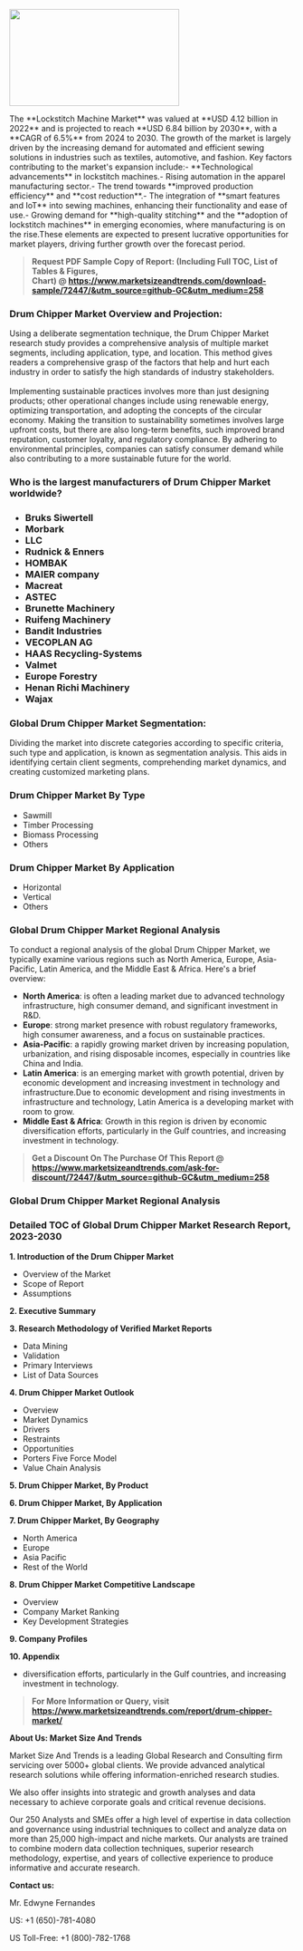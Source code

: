 <p><img class="alignnone size-medium wp-image-20088" src="https://ffe5etoiles.com/wp-content/uploads/2024/12/MST1-300x171.png" alt="" width="300" height="171" /></p>The **Lockstitch Machine Market** was valued at **USD 4.12 billion in 2022** and is projected to reach **USD 6.84 billion by 2030**, with a **CAGR of 6.5%** from 2024 to 2030. The growth of the market is largely driven by the increasing demand for automated and efficient sewing solutions in industries such as textiles, automotive, and fashion. Key factors contributing to the market's expansion include:- **Technological advancements** in lockstitch machines.- Rising automation in the apparel manufacturing sector.- The trend towards **improved production efficiency** and **cost reduction**.- The integration of **smart features and IoT** into sewing machines, enhancing their functionality and ease of use.- Growing demand for **high-quality stitching** and the **adoption of lockstitch machines** in emerging economies, where manufacturing is on the rise.These elements are expected to present lucrative opportunities for market players, driving further growth over the forecast period.</p><blockquote id="" class=""><strong>Request PDF Sample Copy of Report: (Including Full TOC, List of Tables &amp; Figures, Chart)&nbsp;@&nbsp;<strong><a href="https://www.marketsizeandtrends.com/download-sample/72447/&utm_source=github-GC&utm_medium=258" target="_blank">https://www.marketsizeandtrends.com/download-sample/72447/&utm_source=github-GC&utm_medium=258</a></strong></strong></blockquote><h3 id="" class="">Drum Chipper Market&nbsp;Overview and Projection:</h3><p id="" class="">Using a deliberate segmentation technique, the Drum Chipper Market research study provides a comprehensive analysis of multiple market segments, including application, type, and location. This method gives readers a comprehensive grasp of the factors that help and hurt each industry in order to satisfy the high standards of industry stakeholders. <br /> <br />Implementing sustainable practices involves more than just designing products; other operational changes include using renewable energy, optimizing transportation, and adopting the concepts of the circular economy. Making the transition to sustainability sometimes involves large upfront costs, but there are also long-term benefits, such improved brand reputation, customer loyalty, and regulatory compliance. By adhering to environmental principles, companies can satisfy consumer demand while also contributing to a more sustainable future for the world.</p><h3 id="" class="">Who is the largest manufacturers of&nbsp;Drum Chipper Market worldwide?</h3><h3 class=""><p><ul><li>Bruks Siwertell </li><li> Morbark </li><li> LLC </li><li> Rudnick & Enners </li><li> HOMBAK </li><li> MAIER company </li><li> Macreat </li><li> ASTEC </li><li> Brunette Machinery </li><li> Ruifeng Machinery </li><li> Bandit Industries </li><li> VECOPLAN AG </li><li> HAAS Recycling-Systems </li><li> Valmet </li><li> Europe Forestry </li><li> Henan Richi Machinery </li><li> Wajax</li></ul></p></h3><h3 id="" class="">Global&nbsp;Drum Chipper Market Segmentation:</h3><p id="" class="">Dividing the market into discrete categories according to specific criteria, such type and application, is known as segmentation analysis. This aids in identifying certain client segments, comprehending market dynamics, and creating customized marketing plans.</p><h3 id="" class="">Drum Chipper Market&nbsp;By Type</h3><p><p><ul><li>Sawmill </li><li> Timber Processing </li><li> Biomass Processing </li><li> Others</p></li></ul></p></p><h3 id="" class="">Drum Chipper Market&nbsp;By Application</h3><p class=""><p><ul><li>Horizontal </li><li> Vertical </li><li> Others</li></ul></p></p><h3 id="" class="">Global Drum Chipper Market Regional Analysis</h3><p id="" class="">To conduct a regional analysis of the global Drum Chipper Market, we typically examine various regions such as North America, Europe, Asia-Pacific, Latin America, and the Middle East &amp; Africa. Here's a brief overview:</p><ul><li><strong>North America</strong>: is often a leading market due to advanced technology infrastructure, high consumer demand, and significant investment in R&amp;D.</li><li><strong>Europe</strong>: strong market presence with robust regulatory frameworks, high consumer awareness, and a focus on sustainable practices.</li><li><strong>Asia-Pacific</strong>: a rapidly growing market driven by increasing population, urbanization, and rising disposable incomes, especially in countries like China and India.</li><li><strong>Latin America</strong>: is an emerging market with growth potential, driven by economic development and increasing investment in technology and infrastructure.Due to economic development and rising investments in infrastructure and technology, Latin America is a developing market with room to grow.</li><li><strong>Middle East &amp; Africa</strong>: Growth in this region is driven by economic diversification efforts, particularly in the Gulf countries, and increasing investment in technology.</li></ul><blockquote id="" class=""><strong>Get a Discount On The Purchase Of This Report @ <strong><a href="https://www.marketsizeandtrends.com/ask-for-discount/72447/&utm_source=github-GC&utm_medium=258" target="_blank">https://www.marketsizeandtrends.com/ask-for-discount/72447/&utm_source=github-GC&utm_medium=258</a></strong></strong></blockquote><h3 id="" class="">Global Drum Chipper Market Regional Analysis</h3><h3 id="" class="">Detailed TOC of Global Drum Chipper Market Research Report, 2023-2030</h3><p id="" class=""><strong>1. Introduction of the Drum Chipper Market</strong></p><ul><li>Overview of the Market</li><li>Scope of Report</li><li>Assumptions</li></ul><p id="" class=""><strong>2. Executive Summary</strong></p><p id="" class=""><strong>3. Research Methodology of Verified Market Reports</strong></p><ul><li>Data Mining</li><li>Validation</li><li>Primary Interviews</li><li>List of Data Sources</li></ul><p id="" class=""><strong>4. Drum Chipper Market Outlook</strong></p><ul><li>Overview</li><li>Market Dynamics</li><li>Drivers</li><li>Restraints</li><li>Opportunities</li><li>Porters Five Force Model</li><li>Value Chain Analysis</li></ul><p id="" class=""><strong>5. Drum Chipper Market, By Product</strong></p><p id="" class=""><strong>6. Drum Chipper Market, By Application</strong></p><p id="" class=""><strong>7. Drum Chipper Market, By Geography</strong></p><ul><li>North America</li><li>Europe</li><li>Asia Pacific</li><li>Rest of the World</li></ul><p id="" class=""><strong>8. Drum Chipper Market Competitive Landscape</strong></p><ul><li>Overview</li><li>Company Market Ranking</li><li>Key Development Strategies</li></ul><p id="" class=""><strong>9. Company Profiles</strong></p><p id="" class=""><strong>10. Appendix</strong></p><ul><li>diversification efforts, particularly in the Gulf countries, and increasing investment in technology.</li></ul><blockquote id="" class=""><strong>For More Information or Query, visit <strong><strong><a href="https://www.marketsizeandtrends.com/report/drum-chipper-market/" target="_blank">https://www.marketsizeandtrends.com/report/drum-chipper-market/</a></strong></strong></strong></blockquote><p id="" class=""><strong>About Us: Market Size And Trends</strong></p><p id="" class="">Market Size And Trends is a leading Global Research and Consulting firm servicing over 5000+ global clients. We provide advanced analytical research solutions while offering information-enriched research studies.</p><p id="" class="">We also offer insights into strategic and growth analyses and data necessary to achieve corporate goals and critical revenue decisions.</p><p id="" class="">Our 250 Analysts and SMEs offer a high level of expertise in data collection and governance using industrial techniques to collect and analyze data on more than 25,000 high-impact and niche markets. Our analysts are trained to combine modern data collection techniques, superior research methodology, expertise, and years of collective experience to produce informative and accurate research.</p><p id="" class=""><strong>Contact us:</strong></p><p id="" class="">Mr. Edwyne Fernandes</p><p id="" class="">US: +1 (650)-781-4080</p><p id="" class="">US Toll-Free: +1 (800)-782-1768</p>
